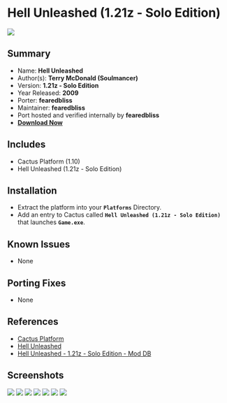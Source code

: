 # Hell Unleashed (1.21z - Solo Edition)

![](https://xyinn.org/diablo/platforms/platinum/Hell_Unleashed_1.21z_Solo_Edition/screenshots/Screenshot001.jpg)

## Summary

- Name: **Hell Unleashed**
- Author(s): **Terry McDonald (Soulmancer)**
- Version: **1.21z - Solo Edition**
- Year Released: **2009**
- Porter: **fearedbliss**
- Maintainer: **fearedbliss**
- Port hosted and verified internally by **fearedbliss**
- [**Download Now**](https://xyinn.org/diablo/platforms/platinum/Hell_Unleashed_1.21z_Solo_Edition/)

## Includes

- Cactus Platform (1.10)
- Hell Unleashed (1.21z - Solo Edition)

## Installation

- Extract the platform into your **`Platforms`** Directory.
- Add an entry to Cactus called **`Hell Unleashed (1.21z - Solo Edition)`** that
  launches **`Game.exe`**.

## Known Issues

- None

## Porting Fixes

- None

## References

- [Cactus Platform](https://github.com/fearedbliss/Cactus)
- [Hell Unleashed](http://arimyth.com/hell.htm)
- [Hell Unleashed - 1.21z - Solo Edition - Mod DB](https://www.moddb.com/mods/hell-unleashed1/downloads/hell-unleashed-121-solo-eddition)

## Screenshots

![](https://xyinn.org/diablo/platforms/platinum/Hell_Unleashed_1.21z_Solo_Edition/screenshots/Screenshot002.jpg)
![](https://xyinn.org/diablo/platforms/platinum/Hell_Unleashed_1.21z_Solo_Edition/screenshots/Screenshot003.jpg)
![](https://xyinn.org/diablo/platforms/platinum/Hell_Unleashed_1.21z_Solo_Edition/screenshots/Screenshot004.jpg)
![](https://xyinn.org/diablo/platforms/platinum/Hell_Unleashed_1.21z_Solo_Edition/screenshots/Screenshot005.jpg)
![](https://xyinn.org/diablo/platforms/platinum/Hell_Unleashed_1.21z_Solo_Edition/screenshots/Screenshot006.jpg)
![](https://xyinn.org/diablo/platforms/platinum/Hell_Unleashed_1.21z_Solo_Edition/screenshots/Screenshot007.jpg)
![](https://xyinn.org/diablo/platforms/platinum/Hell_Unleashed_1.21z_Solo_Edition/screenshots/Screenshot008.jpg)